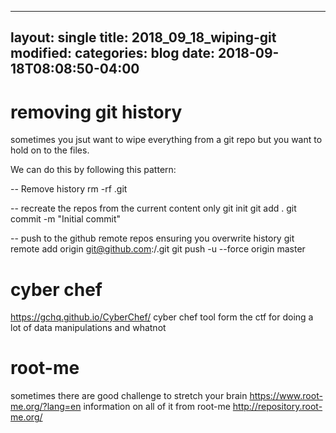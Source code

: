 
---
layout: single
title: 2018_09_18_wiping-git
modified:
categories: blog
date: 2018-09-18T08:08:50-04:00
---

# removing git history
sometimes you jsut want to wipe everything from a git repo but you want to hold on to the files.

We can do this by following this pattern:

-- Remove history 
rm -rf .git

-- recreate the repos from the current content only
git init
git add .
git commit -m "Initial commit"

-- push to the github remote repos ensuring you overwrite history
git remote add origin git@github.com:<YOUR ACCOUNT>/<YOUR REPOS>.git
git push -u --force origin master

# cyber chef
https://gchq.github.io/CyberChef/ 
cyber chef tool form the ctf for doing a lot of data manipulations and whatnot

# root-me
sometimes there are good challenge to stretch your brain
https://www.root-me.org/?lang=en
information on all of it from root-me
http://repository.root-me.org/